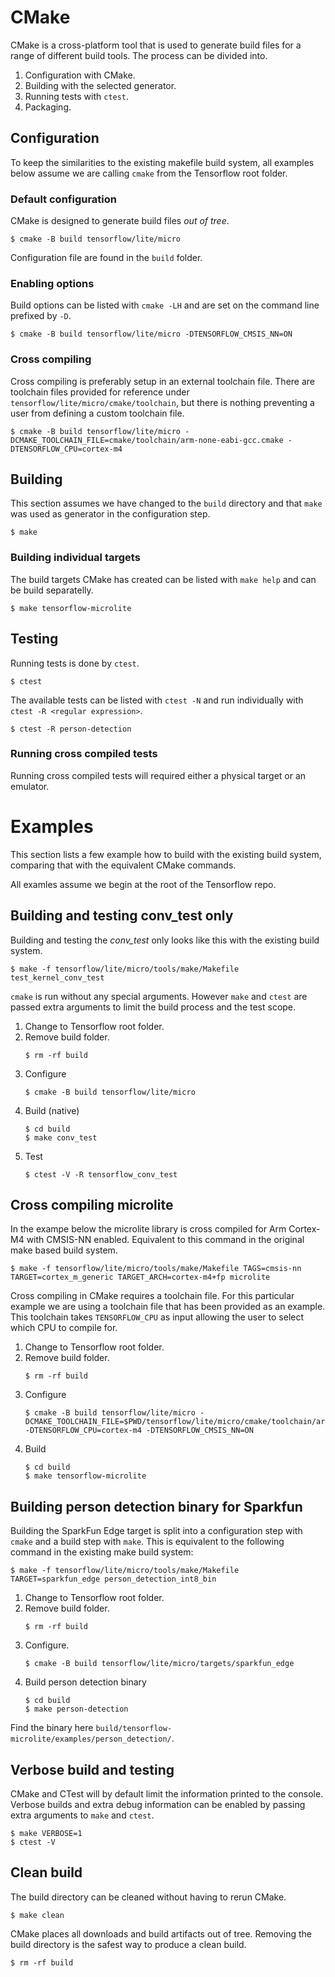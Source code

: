 # CMake

CMake is a cross-platform tool that is used to generate build files for a range
of different build tools. The process can be divided into.

1. Configuration with CMake.
2. Building with the selected generator.
3. Running tests with `ctest`.
4. Packaging.

## Configuration

To keep the similarities to the existing makefile build system, all examples
below assume we are calling `cmake` from the Tensorflow root folder.

### Default configuration

CMake is designed to generate build files *out of tree*.

```
$ cmake -B build tensorflow/lite/micro
```

Configuration file are found in the `build` folder.

### Enabling options

Build options can be listed with `cmake -LH` and are set on the command line prefixed by `-D`.

```
$ cmake -B build tensorflow/lite/micro -DTENSORFLOW_CMSIS_NN=ON
```

### Cross compiling

Cross compiling is preferably setup in an external toolchain file. There are
toolchain files provided for reference under
`tensorflow/lite/micro/cmake/toolchain`, but there is nothing preventing a user
from defining a custom toolchain file.

```
$ cmake -B build tensorflow/lite/micro -DCMAKE_TOOLCHAIN_FILE=cmake/toolchain/arm-none-eabi-gcc.cmake -DTENSORFLOW_CPU=cortex-m4
```

## Building

This section assumes we have changed to the `build` directory and that `make`
was used as generator in the configuration step.

```
$ make
```

### Building individual targets

The build targets CMake has created can be listed with `make help` and can be build separatelly.

```
$ make tensorflow-microlite
```

## Testing

Running tests is done by `ctest`.

```
$ ctest
```

The available tests can be listed with `ctest -N` and run individually with `ctest -R <regular expression>`.

```
$ ctest -R person-detection
```

### Running cross compiled tests

Running cross compiled tests will required either a physical target or an emulator.

# Examples

This section lists a few example how to build with the existing build system,
comparing that with the equivalent CMake commands.

All examles assume we begin at the root of the Tensorflow repo.

## Building and testing conv_test only

Building and testing the *conv_test* only looks like this with the existing
build system.

```
$ make -f tensorflow/lite/micro/tools/make/Makefile test_kernel_conv_test
```

`cmake` is run without any special arguments. However `make` and `ctest` are
passed extra arguments to limit the build process and the test scope.

1. Change to Tensorflow root folder.
2. Remove build folder.
   ```
   $ rm -rf build
   ```
3. Configure
   ```
   $ cmake -B build tensorflow/lite/micro
   ```
4. Build (native)
   ```
   $ cd build
   $ make conv_test
   ```
5. Test
   ```
   $ ctest -V -R tensorflow_conv_test
   ```

## Cross compiling microlite

In the exampe below the microlite library is cross compiled for Arm Cortex-M4
with CMSIS-NN enabled. Equivalent to this command in the original make based
build system.

```
$ make -f tensorflow/lite/micro/tools/make/Makefile TAGS=cmsis-nn TARGET=cortex_m_generic TARGET_ARCH=cortex-m4+fp microlite
```

Cross compiling in CMake requires a toolchain file. For this particular example
​we are using a toolchain file that has been provided as an example. This
toolchain takes `TENSORFLOW_CPU` as input allowing the user to select which CPU
to compile for.

1. Change to Tensorflow root folder.
2. Remove build folder.
   ```
   $ rm -rf build
   ```
3. Configure
   ```
   $ cmake -B build tensorflow/lite/micro -DCMAKE_TOOLCHAIN_FILE=$PWD/tensorflow/lite/micro/cmake/toolchain/armclang.cmake -DTENSORFLOW_CPU=cortex-m4 -DTENSORFLOW_CMSIS_NN=ON
   ```
4. Build
   ```
   $ cd build
   $ make tensorflow-microlite
   ```

## Building person detection binary for Sparkfun

Building the SparkFun Edge target is split into a configuration step with
`cmake` and a build step with `make`. This is equivalent to the following
command in the existing make build system:

```
$ make -f tensorflow/lite/micro/tools/make/Makefile TARGET=sparkfun_edge person_detection_int8_bin
```

1. Change to Tensorflow root folder.
2. Remove build folder.
   ```
   $ rm -rf build
   ```
3. Configure.
   ```
   $ cmake -B build tensorflow/lite/micro/targets/sparkfun_edge
   ```
4. Build person detection binary
   ```
   $ cd build
   $ make person-detection
   ```

Find the binary here `build/tensorflow-microlite/examples/person_detection/`.

## Verbose build and testing

CMake and CTest will by default limit the information printed to the console.
Verbose builds and extra debug information can be enabled by passing extra
arguments to `make` and `ctest`.

```
$ make VERBOSE=1
$ ctest -V
```

## Clean build

The build directory can be cleaned without having to rerun CMake.

```
$ make clean
```

CMake places all downloads and build artifacts out of tree. Removing the build
directory is the safest way to produce a clean build.

```
$ rm -rf build
```
